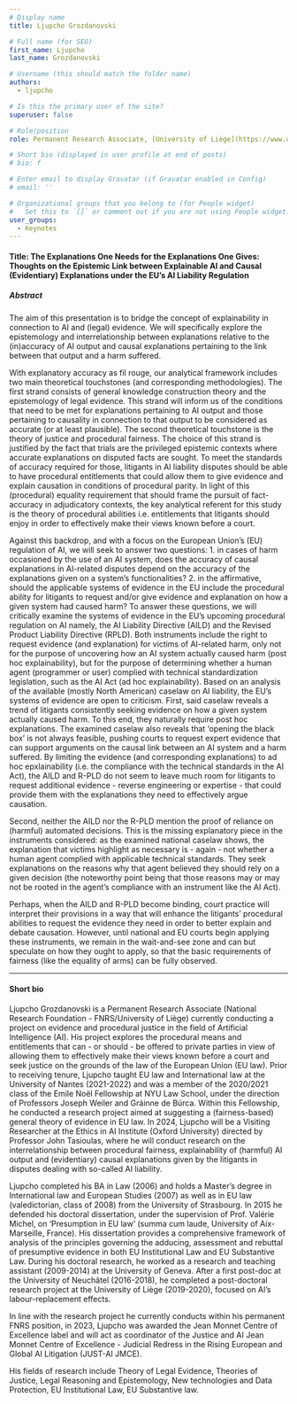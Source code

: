 ```yaml
---
# Display name
title: Ljupcho Grozdanovski

# Full name (for SEO)
first_name: Ljupcho
last_name: Grozdanovski

# Username (this should match the folder name)
authors:
  - ljupcho

# Is this the primary user of the site?
superuser: false

# Role/position
role: Permanent Research Associate, [University of Liège](https://www.uliege.be/cms/c_8699436/en/uliege)

# Short bio (displayed in user profile at end of posts)
# bio: f

# Enter email to display Gravatar (if Gravatar enabled in Config)
# email: ''

# Organizational groups that you belong to (for People widget)
#   Set this to `[]` or comment out if you are not using People widget.
user_groups:
  - Keynotes
---
```


#### Title: The Explanations One Needs for the Explanations One Gives: Thoughts on the Epistemic Link between Explainable AI and Causal (Evidentiary) Explanations under the EU’s AI Liability Regulation

##### Abstract
The aim of this presentation is to bridge the concept of explainability in connection to AI and (legal) evidence. We will specifically explore the epistemology and interrelationship between explanations relative to the (in)accuracy of AI output and causal explanations pertaining to the link between that output and a harm suffered.

With explanatory accuracy as fil rouge, our analytical framework includes two main theoretical touchstones (and corresponding methodologies). The first strand consists of general knowledge construction theory and the epistemology of legal evidence. This strand will inform us of the conditions that need to be met for explanations pertaining to AI output and those pertaining to causality in connection to that output to be considered as accurate (or at least plausible). The second theoretical touchstone is the theory of justice and procedural fairness. The choice of this strand is justified by the fact that trials are the privileged epistemic contexts where accurate explanations on disputed facts are sought. To meet the standards of accuracy required for those, litigants in AI liability disputes should be able to have procedural entitlements that could allow them to give evidence and explain causation in conditions of procedural parity. In light of this (procedural) equality requirement that should frame the pursuit of fact-accuracy in adjudicatory contexts, the key analytical referent for this study is the theory of procedural abilities i.e. entitlements that litigants should enjoy in order to effectively make their views known before a court.

Against this backdrop, and with a focus on the European Union’s (EU) regulation of AI, we will seek to answer two questions: 1. in cases of harm occasioned by the use of an AI system, does the accuracy of causal explanations in AI-related disputes depend on the accuracy of the explanations given on a system’s functionalities? 2. in the affirmative, should the applicable systems of evidence in the EU include the procedural ability for litigants to request and/or give evidence and explanation on how a given system had caused harm? 
To answer these questions, we will critically examine the systems of evidence in the EU’s upcoming procedural regulation on AI namely, the AI Liability Directive (AILD) and the Revised Product Liability Directive (RPLD). Both instruments include the right to request evidence (and explanation) for victims of AI-related harm, only not for the purpose of uncovering how an AI system actually caused harm (post hoc explainability), but for the purpose of determining whether a human agent (programmer or user) complied with technical standardization legislation, such as the AI Act (ad hoc explainability). 
Based on an analysis of the available (mostly North American) caselaw on AI liability, the EU’s systems of evidence are open to criticism. First, said caselaw reveals a trend of litigants consistently seeking evidence on how a given system actually caused harm. To this end, they naturally require post hoc explanations. The examined caselaw also reveals that ‘opening the black box’ is not always feasible, pushing courts to request expert evidence that can support arguments on the causal link between an AI system and a harm suffered. By limiting the evidence (and corresponding explanations) to ad hoc epxlainability (i.e. the compliance with the technical standards in the AI Act), the AILD and R-PLD do not seem to leave much room for litigants to request additional evidence - reverse engineering or expertise - that could provide them with the explanations they need to effectively argue causation. 

Second, neither the AILD nor the R-PLD mention the proof of reliance on (harmful) automated decisions. This is the missing explanatory piece in the instruments considered: as the examined national caselaw shows, the explanation that victims highlight as necessary is - again - not whether a human agent complied with applicable technical standards. They seek explanations on the reasons why that agent believed they should rely on a given decision (the noteworthy point being that those reasons may or may not be rooted in the agent’s compliance with an instrument like the AI Act).

Perhaps, when the AILD and R-PLD become binding, court practice will interpret their provisions in a way that will enhance the litigants’ procedural abilities to request the evidence they need in order to better explain and debate causation. However, until national and EU courts begin applying these instruments, we remain in the wait-and-see zone and can but speculate on how they ought to apply, so that the basic requirements of fairness (like the equality of arms) can be fully observed. 

---
#### Short bio

Ljupcho Grozdanovski is a Permanent Research Associate (National Research Foundation - FNRS/University of Liège) currently conducting a project on evidence and procedural justice in the field of Artificial Intelligence (AI). His project explores the procedural means and entitlements that can - or should - be offered to private parties in view of allowing them to effectively make their views known before a court and seek justice on the grounds of the law of the European Union (EU law). Prior to receiving tenure, Ljupcho taught EU law and International law at the University of Nantes (2021-2022) and was a member of the 2020/2021 class of the Emile Noël Fellowship at NYU Law School, under the direction of Professors Joseph Weiler and Gráinne de Búrca. Within this Fellowship, he conducted a research project aimed at suggesting a (fairness-based) general theory of evidence in EU law. In 2024, Ljupcho will be a Visiting Researcher at the Ethics in AI Institute (Oxford University) directed by Professor John Tasioulas, where he will conduct research on the interrelationship between procedural fairness, explainability of (harmful) AI output and (evidentiary) causal explanations given by the litigants in disputes dealing with so-called AI liability.

Ljupcho completed his BA in Law (2006) and holds a Master’s degree in International law and European Studies (2007) as well as in EU law (valedictorian, class of 2008) from the University of Strasbourg. In 2015 he defended his doctoral dissertation, under the supervision of Prof. Valérie Michel, on ‘Presumption in EU law’ (summa cum laude, University of Aix-Marseille, France). His dissertation provides a comprehensive framework of analysis of the principles governing the adducing, assessment and rebuttal of presumptive evidence in both EU Institutional Law and EU Substantive Law. During his doctoral research, he worked as a research and teaching assistant (2009-2014) at the University of Geneva. After a first post-doc at the University of Neuchâtel (2016-2018), he completed a post-doctoral research project at the University of Liège (2019-2020), focused on AI’s labour-replacement effects.

In line with the research project he currently conducts within his permanent FNRS position, in 2023, Ljupcho was awarded the Jean Monnet Centre of Excellence label and will act as coordinator of the Justice and AI Jean Monnet Centre of Excellence - Judicial Redress in the Rising European and Global AI Litigation (JUST-AI JMCE).

His fields of research include Theory of Legal Evidence, Theories of Justice, Legal Reasoning and Epistemology, New technologies and Data Protection, EU Institutional Law, EU Substantive law.